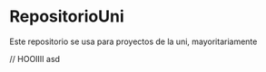# RepositorioUni
Este repositorio se usa para proyectos de la uni, mayoritariamente


// HOOIIII asd
